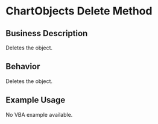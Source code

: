 # ChartObjects Delete Method

## Business Description
Deletes the object.

## Behavior
Deletes the object.

## Example Usage
No VBA example available.